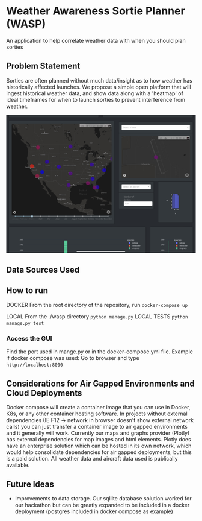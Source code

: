 # Weather Awareness Sortie Planner (WASP)
An application to help correlate weather data with when you should plan sorties


## Problem Statement
Sorties are often planned without much data/insight as to how weather has historically affected launches.
We propose a simple open platform that will ingest historical weather data, and show data along with a 'heatmap' of ideal timeframes for when to launch sorties to prevent interference from weather.

![alt text](https://github.com/filmo003/flight-weather-heatmap/blob/Dev/D9B57C95-F38A-46D2-A492-1819BC22BC23.jpeg?raw=true)

## Data Sources Used


## How to run
DOCKER
From the root directory of the repository, run
```docker-compose up```

LOCAL
From the ./wasp directory
```python manage.py```
LOCAL TESTS
```python manage.py test```

### Access the GUI
Find the port used in mange.py or in the docker-compose.yml file.
Example if docker compose was used: Go to browser and type ```http://localhost:8000```

## Considerations for Air Gapped Environments and Cloud Deployments
Docker compose will create a container image that you can use in Docker, K8s, or any other container hosting software.
In projects without external dependencies (IE F12 -> network in browser doesn't show external network calls) you can just transfer a container image to air gapped environments and it generally will work.
Currently our maps and graphs provider (Plotly) has external dependencies for map images and html elements. Plotly does have an enterprise solution which can be hosted in its own network, which would help consolidate dependencies for air gapped deployments, but this is a paid solution.
All weather data and aircraft data used is publically available.

## Future Ideas
- Improvements to data storage. Our sqllite database solution worked for our hackathon but can be greatly expanded to be included in a docker deployment (postgres included in docker compose as example)
